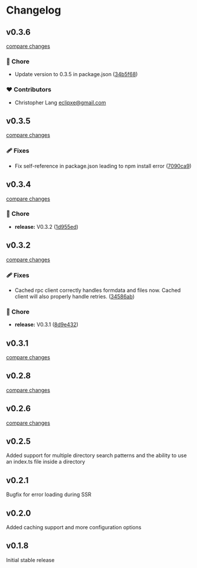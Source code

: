 # Changelog

## v0.3.6

[compare changes](https://github.com/gsxdsm/nuxt-rpc/compare/v0.3.6...v0.3.6)

### 🏡 Chore

- Update version to 0.3.5 in package.json ([34b5f68](https://github.com/gsxdsm/nuxt-rpc/commit/34b5f68))

### ❤️ Contributors

- Christopher Lang <eclipxe@gmail.com>

## v0.3.5 

[compare changes](https://github.com/gsxdsm/nuxt-rpc/compare/v0.3.4...v0.3.6)

### 🩹 Fixes

- Fix self-reference in package.json leading to npm install error ([7090ca9](https://github.com/gsxdsm/nuxt-rpc/commit/7090ca9))


## v0.3.4

[compare changes](https://github.com/gsxdsm/nuxt-rpc/compare/v0.3.2...v0.3.4)

### 🏡 Chore

- **release:** V0.3.2 ([1d955ed](https://github.com/gsxdsm/nuxt-rpc/commit/1d955ed))


## v0.3.2

[compare changes](https://github.com/gsxdsm/nuxt-rpc/compare/v0.3.1...v0.3.2)

### 🩹 Fixes

- Cached rpc client correctly handles formdata and files now. Cached client will also properly handle retries. ([34586ab](https://github.com/gsxdsm/nuxt-rpc/commit/34586ab))

### 🏡 Chore

- **release:** V0.3.1 ([8d9e432](https://github.com/gsxdsm/nuxt-rpc/commit/8d9e432))

## v0.3.1

[compare changes](https://github.com/gsxdsm/nuxt-rpc/compare/v0.2.8...v0.3.1)

## v0.2.8

[compare changes](https://github.com/gsxdsm/nuxt-rpc/compare/v0.2.7...v0.2.8)

## v0.2.6

[compare changes](https://github.com/gsxdsm/nuxt-rpc/compare/v0.2.5...v0.2.6)

## v0.2.5

Added support for multiple directory search patterns and the ability to use an index.ts file inside a directory

## v0.2.1

Bugfix for error loading during SSR

## v0.2.0

Added caching support and more configuration options

## v0.1.8

Initial stable release
